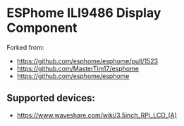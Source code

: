 # ESPhome ILI9486 Display Component

Forked from:
- https://github.com/esphome/esphome/pull/1523
- https://github.com/MasterTim17/esphome
- https://github.com/esphome/esphome

## Supported devices:

- https://www.waveshare.com/wiki/3.5inch_RPi_LCD_(A)
